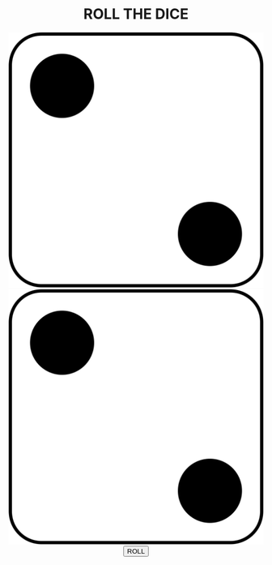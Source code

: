<html lang="en">
  <head>
    <title>ROLL THE DICE</title>
    <link rel="stylesheet" href="diice.css" />
  </head>
  <body align="center">
    <h1>ROLL THE DICE</h1>
    <div>
      <img id="img1" src="Dice-2.png" />
      <img id="img2" src="Dice-2.png" />
    </div>
    <button id="btn" onclick="f()">ROLL</button>
    <script src="dice.js"></script>
  </body>
</html>
